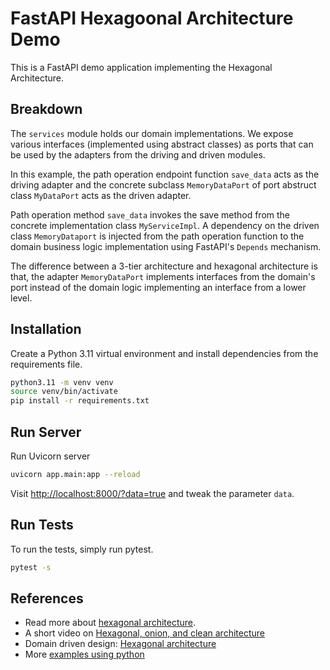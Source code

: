 FastAPI Hexagoonal Architecture Demo
====================================

This is a FastAPI demo application implementing the Hexagonal Architecture.

Breakdown
---------

The `services` module holds our domain implementations. We expose various interfaces (implemented using abstract classes) as ports that can be used by the adapters from the driving and driven modules.

In this example, the path operation endpoint function `save_data` acts as the driving adapter and the concrete subclass `MemoryDataPort` of port abstruct class `MyDataPort` acts as the driven adapter.

Path operation method `save_data` invokes the save method from the concrete implementation class `MyServiceImpl`. A dependency on the driven class `MemoryDataport` is injected from the path operation function to the domain business logic implementation using FastAPI's `Depends` mechanism.

The difference between a 3-tier architecture and hexagonal architecture is that, the adapter `MemoryDataPort` implements interfaces from the domain's port instead of the domain logic implementing an interface from a lower level.


Installation
------------

Create a Python 3.11 virtual environment and install dependencies from the requirements file.

```sh
python3.11 -m venv venv
source venv/bin/activate
pip install -r requirements.txt
```

Run Server
----------

Run Uvicorn server

```sh
uvicorn app.main:app --reload
```

Visit [http://localhost:8000/?data=true]() and tweak the parameter `data`.

Run Tests
---------

To run the tests, simply run pytest.

```sh
pytest -s
```

References
----------

- Read more about [hexagonal architecture](https://netflixtechblog.com/ready-for-changes-with-hexagonal-architecture-b315ec967749).
- A short video on [Hexagonal, onion, and clean architecture](https://www.youtube.com/watch?v=JubdZIdLQ4M)
- Domain driven design: [Hexagonal architecture](https://vaadin.com/blog/ddd-part-3-domain-driven-design-and-the-hexagonal-architecture)
- More [examples using python](https://docs.aws.amazon.com/prescriptive-guidance/latest/patterns/structure-a-python-project-in-hexagonal-architecture-using-aws-lambda.html)
